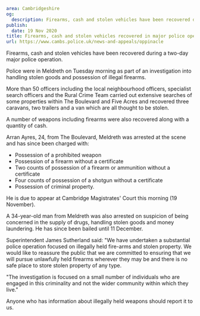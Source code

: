 ```yaml
area: Cambridgeshire
og:
  description: Firearms, cash and stolen vehicles have been recovered during a two-day major police operation.
publish:
  date: 19 Nov 2020
title: Firearms, cash and stolen vehicles recovered in major police operation
url: https://www.cambs.police.uk/news-and-appeals/oppinacle
```

Firearms, cash and stolen vehicles have been recovered during a two-day major police operation.

Police were in Meldreth on Tuesday morning as part of an investigation into handling stolen goods and possession of illegal firearms.

More than 50 officers including the local neighbourhood officers, specialist search officers and the Rural Crime Team carried out extensive searches of some properties within The Boulevard and Five Acres and recovered three caravans, two trailers and a van which are all thought to be stolen.

A number of weapons including firearms were also recovered along with a quantity of cash.

Arran Ayres, 24, from The Boulevard, Meldreth was arrested at the scene and has since been charged with:

 * Possession of a prohibited weapon
 * Possession of a firearm without a certificate
 * Two counts of possession of a firearm or ammunition without a certificate
 * Four counts of possession of a shotgun without a certificate
 * Possession of criminal property.

He is due to appear at Cambridge Magistrates' Court this morning (19 November).

A 34-year-old man from Meldreth was also arrested on suspicion of being concerned in the supply of drugs, handling stolen goods and money laundering. He has since been bailed until 11 December.

Superintendent James Sutherland said: "We have undertaken a substantial police operation focused on illegally held fire-arms and stolen property. We would like to reassure the public that we are committed to ensuring that we will pursue unlawfully held firearms wherever they may be and there is no safe place to store stolen property of any type.

"The investigation is focused on a small number of individuals who are engaged in this criminality and not the wider community within which they live."

Anyone who has information about illegally held weapons should report it to us.
